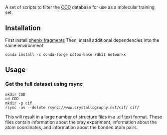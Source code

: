 A set of scripts to filter the [COD](http://www.crystallography.net/cod/) database for use as a molecular training set.


## Installation
First install [phenix fragments](https://github.com/cschlick/phenix_fragments)
Then, install additional dependencies into the same environment
```console
conda install -c conda-forge cctbx-base rdkit networkx
```

## Usage

### Get the full dataset using rsync
```console
mkdir COD
cd COD
mkdir -p cif
rsync -av --delete rsync://www.crystallography.net/cif/ cif/
```

This will result in a large number of structure files in a .cif text format. These files contain information about the xray experiment, information about the atom coordinates, and information about the bonded atom pairs. 





